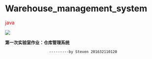# Warehouse_management_system
<font size="3" color="red">java</font>

![](https://github.com/StevenIIV/Warehouse_management_system/image/logo.png)

<strong>第一次实验室作业：仓库管理系统</strong>

                        ---------by Steven 201632110120
